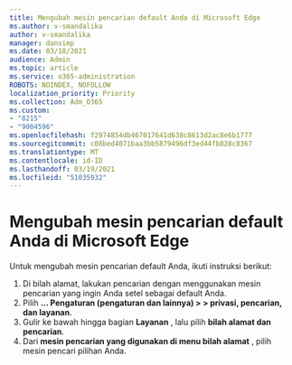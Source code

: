 ```yaml
---
title: Mengubah mesin pencarian default Anda di Microsoft Edge
ms.author: v-smandalika
author: v-smandalika
manager: dansimp
ms.date: 03/18/2021
audience: Admin
ms.topic: article
ms.service: o365-administration
ROBOTS: NOINDEX, NOFOLLOW
localization_priority: Priority
ms.collection: Adm_O365
ms.custom:
- "8215"
- "9004596"
ms.openlocfilehash: f2974854db467017641d638c8613d2ac8e6b1777
ms.sourcegitcommit: c08bed4071baa3bb5879496df3ed44fb828c8367
ms.translationtype: MT
ms.contentlocale: id-ID
ms.lasthandoff: 03/19/2021
ms.locfileid: "51035932"
---
```

# <a name="change-your-default-search-engine-in-microsoft-edge"></a>Mengubah mesin pencarian default Anda di Microsoft Edge

Untuk mengubah mesin pencarian default Anda, ikuti instruksi berikut:
1. Di bilah alamat, lakukan pencarian dengan menggunakan mesin pencarian yang ingin Anda setel sebagai default Anda.
2. Pilih **... Pengaturan (pengaturan dan lainnya) > > privasi, pencarian, dan layanan**.
3. Gulir ke bawah hingga bagian **Layanan** , lalu pilih **bilah alamat dan pencarian**.
4. Dari **mesin pencarian yang digunakan di menu bilah alamat** , pilih mesin pencari pilihan Anda.


